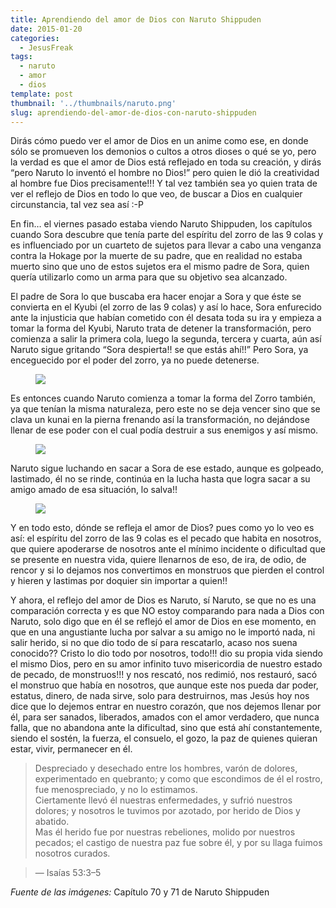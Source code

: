 ```yaml
---
title: Aprendiendo del amor de Dios con Naruto Shippuden
date: 2015-01-20
categories:
  - JesusFreak
tags:
  - naruto
  - amor
  - dios
template: post
thumbnail: '../thumbnails/naruto.png'
slug: aprendiendo-del-amor-de-dios-con-naruto-shippuden
---
```


Dirás cómo puedo ver el amor de Dios en un anime como ese, en donde sólo se promueven los demonios o cultos a otros dioses o qué se yo, pero la verdad es que el amor de Dios está reflejado en toda su creación, y dirás “pero Naruto lo inventó el hombre no Dios!” pero quien le dió la creatividad al hombre fue Dios precisamente!!! Y tal vez también sea yo quien trata de ver el reflejo de Dios en todo lo que veo, de buscar a Dios en cualquier circunstancia, tal vez sea así :-P

En fin… el viernes pasado estaba viendo Naruto Shippuden, los capítulos cuando Sora descubre que tenía parte del espíritu del zorro de las 9 colas y es influenciado por un cuarteto de sujetos para llevar a cabo una venganza contra la Hokage por la muerte de su padre, que en realidad no estaba muerto sino que uno de estos sujetos era el mismo padre de Sora, quien quería utilizarlo como un arma para que su objetivo sea alcanzado.

El padre de Sora lo que buscaba era hacer enojar a Sora y que éste se convierta en el Kyubi (el zorro de las 9 colas) y así lo hace, Sora enfurecido ante la injusticia que habían cometido con él desata toda su ira y empieza a tomar la forma del Kyubi, Naruto trata de detener la transformación, pero comienza a salir la primera cola, luego la segunda, tercera y cuarta, aún así Naruto sigue gritando “Sora despierta!! se que estás ahí!!” Pero Sora, ya enceguecido por el poder del zorro, ya no puede detenerse.

<figure>

<div style="max-width: 700px; max-height: 394px;">

![](https://cdn-images-1.medium.com/max/800/0*1niPEzlP2A5NbK6H.png)

</div>

</figure>

Es entonces cuando Naruto comienza a tomar la forma del Zorro también, ya que tenían la misma naturaleza, pero este no se deja vencer sino que se clava un kunai en la pierna frenando así la transformación, no dejándose llenar de ese poder con el cual podía destruir a sus enemigos y así mismo.

<figure>

<div style="max-width: 700px; max-height: 394px;">

![](https://cdn-images-1.medium.com/max/800/0*xy7vdHSqeU7ySvY8.png)

</div>

</figure>

Naruto sigue luchando en sacar a Sora de ese estado, aunque es golpeado, lastimado, él no se rinde, continúa en la lucha hasta que logra sacar a su amigo amado de esa situación, lo salva!!

<figure>

<div style="max-width: 700px; max-height: 525px;">

![](https://cdn-images-1.medium.com/max/800/0*EoXLRsx71EXotzNi.jpg)

</div>

</figure>

Y en todo esto, dónde se refleja el amor de Dios? pues como yo lo veo es así: el espíritu del zorro de las 9 colas es el pecado que habita en nosotros, que quiere apoderarse de nosotros ante el mínimo incidente o dificultad que se presente en nuestra vida, quiere llenarnos de eso, de ira, de odio, de rencor y si lo dejamos nos convertimos en monstruos que pierden el control y hieren y lastimas por doquier sin importar a quien!!

Y ahora, el reflejo del amor de Dios es Naruto, sí Naruto, se que no es una comparación correcta y es que NO estoy comparando para nada a Dios con Naruto, solo digo que en él se reflejó el amor de Dios en ese momento, en que en una angustiante lucha por salvar a su amigo no le importó nada, ni salir herido, si no que dio todo de sí para rescatarlo, acaso nos suena conocido?? Cristo lo dio todo por nosotros, todo!!! dio su propia vida siendo el mismo Dios, pero en su amor infinito tuvo misericordia de nuestro estado de pecado, de monstruos!!! y nos rescató, nos redimió, nos restauró, sacó el monstruo que había en nosotros, que aunque este nos pueda dar poder, estatus, dinero, de nada sirve, solo para destruirnos, mas Jesús hoy nos dice que lo dejemos entrar en nuestro corazón, que nos dejemos llenar por él, para ser sanados, liberados, amados con el amor verdadero, que nunca falla, que no abandona ante la dificultad, sino que está ahí constantemente, siendo el sostén, la fuerza, el consuelo, el gozo, la paz de quienes quieran estar, vivir, permanecer en él.

> Despreciado y desechado entre los hombres, varón de dolores, experimentado en quebranto; y como que escondimos de él el rostro, fue menospreciado, y no lo estimamos.  
> Ciertamente llevó él nuestras enfermedades, y sufrió nuestros dolores; y nosotros le tuvimos por azotado, por herido de Dios y abatido.  
> Mas él herido fue por nuestras rebeliones, molido por nuestros pecados; el castigo de nuestra paz fue sobre él, y por su llaga fuimos nosotros curados.

> — Isaías 53:3–5

_Fuente de las imágenes:_ Capítulo 70 y 71 de Naruto Shippuden
